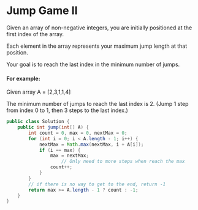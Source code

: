 # Jump Game II

Given an array of non-negative integers, you are initially positioned at the first index of the array.

Each element in the array represents your maximum jump length at that position.

Your goal is to reach the last index in the minimum number of jumps.

#### For example:

Given array A = \[2,3,1,1,4\]

The minimum number of jumps to reach the last index is 2. \(Jump 1 step from index 0 to 1, then 3 steps to the last index.\)

```java
public class Solution {
    public int jump(int[] A) {
        int count = 0, max = 0, nextMax = 0;
        for (int i = 0; i < A.length - 1; i++) {
            nextMax = Math.max(nextMax, i + A[i]);
            if (i == max) {
                max = nextMax;
		            // Only need to more steps when reach the max
                count++;
            }
        }
        // if there is no way to get to the end, return -1
        return max >= A.length - 1 ? count : -1;
    }
}
```

